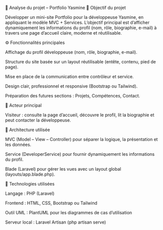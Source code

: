 🧠 Analyse du projet – Portfolio Yasmine
🎯 Objectif du projet

Développer un mini-site Portfolio pour la développeuse Yasmine, en appliquant le modèle MVC + Services.
L’objectif principal est d’afficher dynamiquement les informations du profil (nom, rôle, biographie, e-mail) à travers une page d’accueil claire, moderne et réutilisable.

⚙️ Fonctionnalités principales

Affichage du profil développeuse (nom, rôle, biographie, e-mail).

Structure du site basée sur un layout réutilisable (entête, contenu, pied de page).

Mise en place de la communication entre contrôleur et service.

Design clair, professionnel et responsive (Bootstrap ou Tailwind).

Préparation des futures sections : Projets, Compétences, Contact.

👥 Acteur principal

Visiteur : consulte la page d’accueil, découvre le profil, lit la biographie et peut contacter la développeuse.

🧩 Architecture utilisée

MVC (Model – View – Controller) pour séparer la logique, la présentation et les données.

Service (DeveloperService) pour fournir dynamiquement les informations du profil.

Blade (Laravel) pour gérer les vues avec un layout global (layouts/app.blade.php).

🧾 Technologies utilisées

Langage : PHP (Laravel)

Frontend : HTML, CSS, Bootstrap ou Tailwind

Outil UML : PlantUML pour les diagrammes de cas d’utilisation

Serveur local : Laravel Artisan (php artisan serve)

